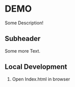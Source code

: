 # DEMO

Some Description!

## Subheader 

Some more Text.

## Local Development

1. Open Index.html in browser
